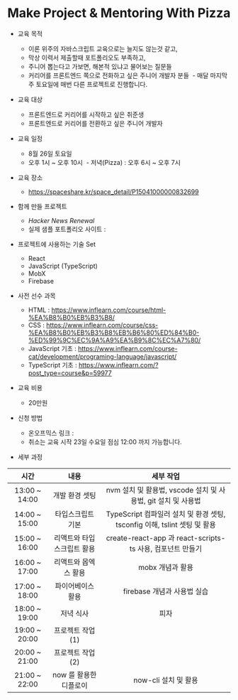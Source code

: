 # Make Project & Mentoring With Pizza

- 교육 목적
  - 이론 위주의 자바스크립트 교육으로는 늘지도 않는것 같고,
  - 막상 이력서 제출할때 포트폴리오도 부족하고,
  - 주니어 뽑는다고 가보면, 해본적 있냐고 물어보는 질문들
  - 커리어를 프론트엔드 쪽으로 전화하고 싶은 주니어 개발자 분들
  - 매달 마지막 주 토요일에 매번 다른 프로젝트로 진행합니다.

- 교육 대상
  - 프론트엔드로 커리어를 시작하고 싶은 취준생
  - 프론트엔드로 커리어를 전환하고 싶은 주니어 개발자
  
- 교육 일정
  - 8월 26일 토요일
  - 오후 1시 ~ 오후 10시
  - 저녁(Pizza) : 오후 6시 ~ 오후 7시
  
- 교육 장소
  - https://spaceshare.kr/space_detail/P15041000000832699
  
- 함께 만들 프로젝트
  - *Hacker News Renewal*
  - 실제 샘플 포트폴리오 사이트 : 
  
- 프로젝트에 사용하는 기술 Set 
  - React
  - JavaScript (TypeScript)
  - MobX
  - Firebase
  
- 사전 선수 과목
  - HTML : https://www.inflearn.com/course/html-%EA%B8%B0%EB%B3%B8/
  - CSS : https://www.inflearn.com/course/css-%EA%B8%B0%EB%B3%B8%EB%B6%80%ED%84%B0-%ED%99%9C%EC%9A%A9%EA%B9%8C%EC%A7%80/
  - JavaScript 기초 : https://www.inflearn.com/course-cat/development/programing-language/javascript/
  - TypeScript 기초 : https://www.inflearn.com/?post_type=course&p=59977
  
- 교육 비용
  - 20만원
  
- 신청 방법
  - 온오프믹스 링크 : 
  - 취소는 교육 시작 23일 수요일 점심 12:00 까지 가능합니다.
  
- 세부 과정

| 시간 | 내용 | 세부 작업 |
| :------------: | :------------: | :------------: |
13:00 ~ 14:00 | 개발 환경 셋팅 | nvm 설치 및 활용법, vscode 설치 및 사용법, git 설치 및 사용법
14:00 ~ 15:00 | 타입스크립트 기본 | TypeScript 컴파일러 설치 및 환경 셋팅, tsconfig 이해, tslint 셋팅 및 활용
15:00 ~ 16:00 | 리액트와 타입스크립트 활용 | create-react-app 과 react-scripts-ts 사용, 컴포넌트 만들기
16:00 ~ 17:00 | 리액트와 몹엑스 활용 | mobx 개념과 활용
17:00 ~ 18:00 | 파이어베이스 활용 | firebase 개념과 사용법 실습
18:00 ~ 19:00 | 저녁 식사 | 피자
19:00 ~ 20:00 | 프로젝트 작업 (1) | 
20:00 ~ 21:00 | 프로젝트 작업 (2) | 
21:00 ~ 22:00 | now 를 활용한 디플로이 | now-cli 설치 및 활용
